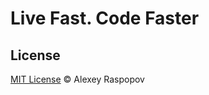 # Live Fast. Code Faster

## License

[MIT License](http://en.wikipedia.org/wiki/MIT_License) &copy; Alexey Raspopov
